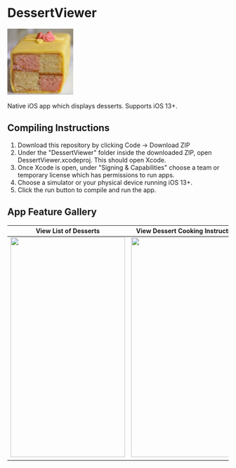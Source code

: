 # DessertViewer

<img src="DessertViewer/Assets.xcassets/AppIcon.appiconset/AppIcon.jpg" width = "150">

Native iOS app which displays desserts. Supports iOS 13+.

## Compiling Instructions
1. Download this repository by clicking Code -> Download ZIP
2. Under the "DessertViewer" folder inside the downloaded ZIP, open DessertViewer.xcodeproj. This should open Xcode.
3. Once Xcode is open, under "Signing & Capabilities" choose a team or temporary license which has permissions to run apps.
4. Choose a simulator or your physical device running iOS 13+.
5. Click the run button to compile and run the app.

## App Feature Gallery

| View List of Desserts | View Dessert Cooking Instructions | View Dessert Ingredients |
| ------------- | ------------- | ------------- |
| [<img src="https://i.gyazo.com/74cefb1f76cf2b429eb6df5334576575.jpg" width="261" height="500"/>](https://i.gyazo.com/74cefb1f76cf2b429eb6df5334576575.jpg) | [<img src="https://i.gyazo.com/0f1e301885f09c3550606c6bffb1f4a2.jpg" width="261" height="500"/>](https://i.gyazo.com/0f1e301885f09c3550606c6bffb1f4a2.jpg) | [<img src="https://i.gyazo.com/627bfb33f89c68c53293a031d0186177.jpg" width="261" height="500"/>](https://i.gyazo.com/627bfb33f89c68c53293a031d0186177.jpg) |
